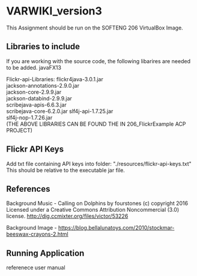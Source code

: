 # VARWIKI_version3

This Assignment should be run on the SOFTENG 206 VirtualBox Image. 

## Libraries to include
If you are working with the source code, the following libarires are needed to be added.
javaFX13

Flickr-api-Libraries:
flickr4java-3.0.1.jar  
jackson-annotations-2.9.0.jar  
jackson-core-2.9.9.jar  
jackson-databind-2.9.9.jar  
scribejava-apis-6.6.3.jar   
scribejava-core-6.2.0.jar
slf4j-api-1.7.25.jar  
slf4j-nop-1.7.26.jar  
(THE ABOVE LIBRARIES CAN BE FOUND THE IN 206_FlickrExample ACP PROJECT)

## Flickr API Keys

Add txt file containing API keys into folder: "./resources/flickr-api-keys.txt"   
This should be relative to the executable jar file.

## References

Background Music - Calling on Dolphins by fourstones (c) copyright 2016 Licensed under a Creative Commons Attribution Noncommercial  (3.0) license. http://dig.ccmixter.org/files/victor/53226 

Background Image - https://blog.bellalunatoys.com/2010/stockmar-beeswax-crayons-2.html

## Running Application

referenece user manual
